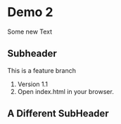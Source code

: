 # Demo 2

Some new Text

## Subheader

This is a feature branch 

1. Version 1.1
2. Open index.html in your browser.

## A Different SubHeader